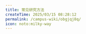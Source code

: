 ```yaml
---
title: 常见研究方法
createTime: 2025/03/15 08:28:12
permalink: /campus-wiki/obgjqj8q/
icon: noto:milky-way
---
```

